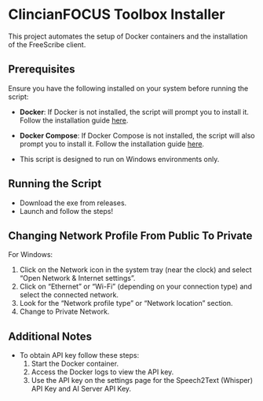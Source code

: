 # ClincianFOCUS Toolbox Installer

This project automates the setup of Docker containers and the installation of the FreeScribe client.

## Prerequisites

Ensure you have the following installed on your system before running the script:

- **Docker**: If Docker is not installed, the script will prompt you to install it. Follow the installation guide [here](https://docs.docker.com/install/).
- **Docker Compose**: If Docker Compose is not installed, the script will also prompt you to install it. Follow the installation guide [here](https://docs.docker.com/compose/install/).

- This script is designed to run on Windows environments only.

## Running the Script

- Download the exe from releases.
- Launch and follow the steps!

## Changing Network Profile From Public To Private

For Windows:

1. Click on the Network icon in the system tray (near the clock) and select “Open Network & Internet settings”.
2. Click on “Ethernet” or “Wi-Fi” (depending on your connection type) and select the connected network.
3. Look for the “Network profile type” or “Network location” section.
4. Change to Private Network.

## Additional Notes

- To obtain API key follow these steps:
  1. Start the Docker container.
  2. Access the Docker logs to view the API key.
  3. Use the API key on the settings page for the Speech2Text (Whisper) API Key and AI Server API Key.